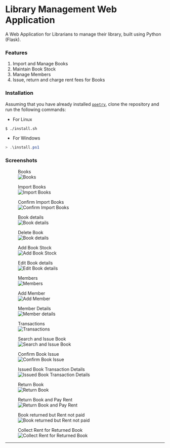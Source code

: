 # Library Management Web Application

A Web Application for Librarians to manage their library, built using Python (Flask).

### Features  

1. Import and Manage Books
2. Maintain Book Stock
3. Manage Members
4. Issue, return and charge rent fees for Books

### Installation

Assuming that you have already installed [`poetry`](https://python-poetry.org), clone the repository and run the following commands:

* For Linux  

```bash
$ ./install.sh
```  

* For Windows

```ps1
> .\install.ps1
```

### Screenshots  

<figure>
    <figcaption>Books</figcaption>
    <img src="screenshots/books.png" alt="Books">
</figure>

<figure>
    <figcaption>Import Books</figcaption>
    <img src="screenshots/import_books.png" alt="Import Books">
</figure>

<figure>
    <figcaption>Confirm Import Books</figcaption>
    <img src="screenshots/confirm_import_books.png" alt="Confirm Import Books">
</figure>

<figure>
    <figcaption>Book details</figcaption>
    <img src="screenshots/book_details.png" alt="Book details">
</figure>

<figure>
    <figcaption>Delete Book</figcaption>
    <img src="screenshots/book_delete.png" alt="Book details">
</figure>

<figure>
    <figcaption>Add Book Stock</figcaption>
    <img src="screenshots/book_add_stock.png" alt="Add Book Stock">
</figure>

<figure>
    <figcaption>Edit Book details</figcaption>
    <img src="screenshots/edit_book.png" alt="Edit Book details">
</figure>

<figure>
    <figcaption>Members</figcaption>
    <img src="screenshots/members.png" alt="Members">
</figure>

<figure>
    <figcaption>Add Member</figcaption>
    <img src="screenshots/member_add.png" alt="Add Member">
</figure>

<figure>
    <figcaption>Member Details</figcaption>
    <img src="screenshots/member_details.png" alt="Member details">
</figure>

<figure>
    <figcaption>Transactions</figcaption>
    <img src="screenshots/transactions.png" alt="Transactions">
</figure>

<figure>
    <figcaption>Search and Issue Book</figcaption>
    <img src="screenshots/transaction_search_and_issue_book.png" alt="Search and Issue Book">
</figure>

<figure>
    <figcaption>Confirm Book Issue</figcaption>
    <img src="screenshots/transaction_confirm_book_issue.png" alt="Confirm Book Issue">
</figure>

<figure>
    <figcaption>Issued Book Transaction Details</figcaption>
    <img src="screenshots/transaction_book_issue.png" alt="Issued Book Transaction Details">
</figure>

<figure>
    <figcaption>Return Book</figcaption>
    <img src="screenshots/return_book.png" alt="Return Book">
</figure>

<figure>
    <figcaption>Return Book and Pay Rent</figcaption>
    <img src="screenshots/return_book_and_pay_rent.png" alt="Return Book and Pay Rent">
</figure>

<figure>
    <figcaption>Book returned but Rent not paid</figcaption>
    <img src="screenshots/returned_book_rent_not_paid.png" alt="Book returned but Rent not paid">
</figure>

<figure>
    <figcaption>Collect Rent for Returned Book</figcaption>
    <img src="screenshots/rent_collect.png" alt="Collect Rent for Returned Book">
</figure>

---